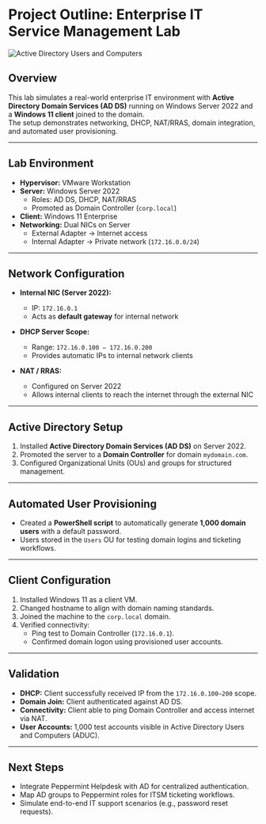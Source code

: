# Project Outline: Enterprise IT Service Management Lab


![Active Directory Users and Computers](/screenshots/ad-users.png)



## Overview
This lab simulates a real-world enterprise IT environment with **Active Directory Domain Services (AD DS)** running on Windows Server 2022 and a **Windows 11 client** joined to the domain.  
The setup demonstrates networking, DHCP, NAT/RRAS, domain integration, and automated user provisioning.  

---

## Lab Environment
- **Hypervisor:** VMware Workstation  
- **Server:** Windows Server 2022  
  - Roles: AD DS, DHCP, NAT/RRAS  
  - Promoted as Domain Controller (`corp.local`)  
- **Client:** Windows 11 Enterprise  
- **Networking:** Dual NICs on Server  
  - External Adapter → Internet access  
  - Internal Adapter → Private network (`172.16.0.0/24`)  

---

## Network Configuration
- **Internal NIC (Server 2022):**  
  - IP: `172.16.0.1`  
  - Acts as **default gateway** for internal network  

- **DHCP Server Scope:**  
  - Range: `172.16.0.100 – 172.16.0.200`  
  - Provides automatic IPs to internal network clients  

- **NAT / RRAS:**  
  - Configured on Server 2022  
  - Allows internal clients to reach the internet through the external NIC  

---

## Active Directory Setup
1. Installed **Active Directory Domain Services (AD DS)** on Server 2022.  
2. Promoted the server to a **Domain Controller** for domain `mydomain.com`.  
3. Configured Organizational Units (OUs) and groups for structured management.  

---

## Automated User Provisioning
- Created a **PowerShell script** to automatically generate **1,000 domain users** with a default password.  
- Users stored in the `Users` OU for testing domain logins and ticketing workflows.  

---

## Client Configuration
1. Installed Windows 11 as a client VM.  
2. Changed hostname to align with domain naming standards.  
3. Joined the machine to the `corp.local` domain.  
4. Verified connectivity:  
   - Ping test to Domain Controller (`172.16.0.1`).  
   - Confirmed domain logon using provisioned user accounts.  

---

## Validation
- **DHCP:** Client successfully received IP from the `172.16.0.100–200` scope.  
- **Domain Join:** Client authenticated against AD DS.  
- **Connectivity:** Client able to ping Domain Controller and access internet via NAT.  
- **User Accounts:** 1,000 test accounts visible in Active Directory Users and Computers (ADUC).  

---

## Next Steps
- Integrate Peppermint Helpdesk with AD for centralized authentication.  
- Map AD groups to Peppermint roles for ITSM ticketing workflows.  
- Simulate end-to-end IT support scenarios (e.g., password reset requests).  
